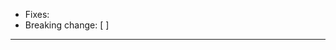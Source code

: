 <!-- Thank you for your contribution!

https://github.com/ysoftwareab/yplatform/blob/master/repo/dot.github/CONTRIBUTING.md :
0. Small is Best
1. Correct
2. Consistent
3. Readable
4. Share Knowledge
-->

* Fixes:
* Breaking change: [ ]

---

<!-- Describe your contribution -->
